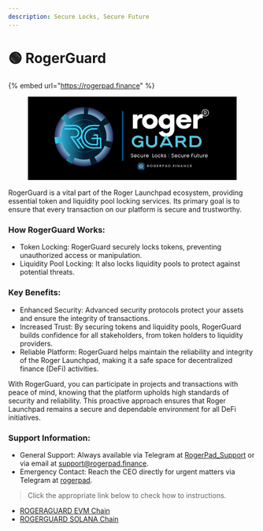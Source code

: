 ```yaml
---
description: Secure Locks, Secure Future
---
```


# 🟢 RogerGuard

{% embed url="https://rogerpad.finance" %}

<figure><img src="../../../../.gitbook/assets/6.png" alt=""><figcaption></figcaption></figure>

RogerGuard is a vital part of the Roger Launchpad ecosystem, providing essential token and liquidity pool locking services. Its primary goal is to ensure that every transaction on our platform is secure and trustworthy.

### How RogerGuard Works:

* Token Locking: RogerGuard securely locks tokens, preventing unauthorized access or manipulation.
* Liquidity Pool Locking: It also locks liquidity pools to protect against potential threats.

### Key Benefits:

* Enhanced Security: Advanced security protocols protect your assets and ensure the integrity of transactions.
* Increased Trust: By securing tokens and liquidity pools, RogerGuard builds confidence for all stakeholders, from token holders to liquidity providers.
* Reliable Platform: RogerGuard helps maintain the reliability and integrity of the Roger Launchpad, making it a safe space for decentralized finance (DeFi) activities.

With RogerGuard, you can participate in projects and transactions with peace of mind, knowing that the platform upholds high standards of security and reliability. This proactive approach ensures that Roger Launchpad remains a secure and dependable environment for all DeFi initiatives.

### Support Information:

* General Support: Always available via Telegram at [RogerPad\_Support](https://t.me/RogerPad\_Support) or via email at [support@rogerpad.finance](mailto:support@rogerpad.finance.).
* Emergency Contact: Reach the CEO directly for urgent matters via Telegram at [rogerpad](https://t.me/rogerpad).

> Click the appropriate link below to check how to instructions.

* [ROGERAGUARD EVM Chain](https://docs.rogerpad.finance/v/rogerpad-evm-chain/group-2/roger-guard)
* [ROGERGUARD SOLANA Chain](https://docs.rogerpad.finance/v/rogerpad-solana-chain/roger-solana-guard/roger-solana-guard)
